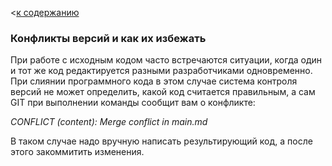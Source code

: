 <[к содержанию](/./readme.md)

### Конфликты версий и как их избежать

При работе с исходным кодом часто встречаются ситуации, когда один и тот же код редактируется разными разработчиками одновременно. При слиянии программного кода в этом случае система контроля версий не может определить, какой код считается правильным, а сам GIT при выполнении команды сообщит вам о конфликте:

*CONFLICT (content): Merge conflict in main.md*

В таком случае надо вручную написать результирующий код, а после этого закоммитить изменения. 